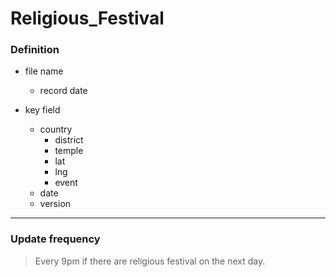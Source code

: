 # Religious_Festival
### Definition
* file name
    * record date

* key field
    * country  
        * district  
        * temple  
        * lat  
        * lng  
        * event  
    * date  
    * version
---
### Update frequency
> Every 9pm if there are religious festival on the next day.

